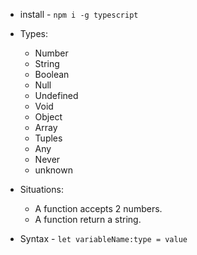 - install - `npm i -g typescript`
- Types:
    - Number
    - String
    - Boolean
    - Null
    - Undefined
    - Void
    - Object 
    - Array
    - Tuples
    - Any
    - Never
    - unknown

- Situations:
    - A function accepts 2 numbers.
    - A function return a string.

- Syntax - `let variableName:type = value`